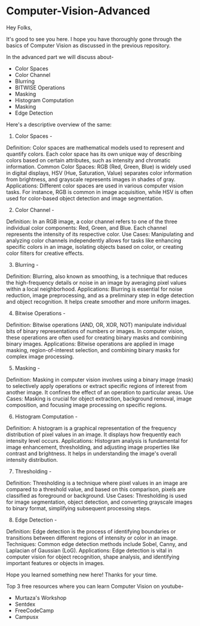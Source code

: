 # Computer-Vision-Advanced

Hey Folks,

It's good to see you here.
I hope you have thoroughly gone through the basics of Computer Vision as discussed in the previous repository.

In the advanced part we will discuss about-
- Color Spaces
- Color Channel
- Blurring
- BITWISE Operations
- Masking
- Histogram Computation
- Masking
- Edge Detection

Here's a descriptive overview of the same:

1. Color Spaces -
   
Definition: Color spaces are mathematical models used to represent and quantify colors. Each color space has its own unique way of       describing colors based on certain attributes, such as intensity and chromatic information.
Common Color Spaces: RGB (Red, Green, Blue) is widely used in digital displays, HSV (Hue, Saturation, Value) separates color             information from brightness, and grayscale represents images in shades of gray.
Applications: Different color spaces are used in various computer vision tasks. For instance, RGB is common in image acquisition, while HSV is often used for color-based object detection and image segmentation.
   
2. Color Channel -
   
Definition: In an RGB image, a color channel refers to one of the three individual color components: Red, Green, and Blue. Each channel represents the intensity of its respective color.
Use Cases: Manipulating and analyzing color channels independently allows for tasks like enhancing specific colors in an image, isolating objects based on color, or creating color filters for creative effects.

3. Blurring -
   
Definition: Blurring, also known as smoothing, is a technique that reduces the high-frequency details or noise in an image by averaging pixel values within a local neighborhood.
Applications: Blurring is essential for noise reduction, image preprocessing, and as a preliminary step in edge detection and object recognition. It helps create smoother and more uniform images.

4. Bitwise Operations -

Definition: Bitwise operations (AND, OR, XOR, NOT) manipulate individual bits of binary representations of numbers or images. In computer vision, these operations are often used for creating binary masks and combining binary images.
Applications: Bitwise operations are applied in image masking, region-of-interest selection, and combining binary masks for complex image processing.

5. Masking -
   
Definition: Masking in computer vision involves using a binary image (mask) to selectively apply operations or extract specific regions of interest from another image. It confines the effect of an operation to particular areas.
Use Cases: Masking is crucial for object extraction, background removal, image composition, and focusing image processing on specific regions.

6. Histogram Computation -
   
Definition: A histogram is a graphical representation of the frequency distribution of pixel values in an image. It displays how frequently each intensity level occurs.
Applications: Histogram analysis is fundamental for image enhancement, thresholding, and adjusting image properties like contrast and brightness. It helps in understanding the image's overall intensity distribution.

7. Thresholding -
   
Definition: Thresholding is a technique where pixel values in an image are compared to a threshold value, and based on this comparison, pixels are classified as foreground or background.
Use Cases: Thresholding is used for image segmentation, object detection, and converting grayscale images to binary format, simplifying subsequent processing steps.

8. Edge Detection -
   
Definition: Edge detection is the process of identifying boundaries or transitions between different regions of intensity or color in an image.
Techniques: Common edge detection methods include Sobel, Canny, and Laplacian of Gaussian (LoG).
Applications: Edge detection is vital in computer vision for object recognition, shape analysis, and identifying important features or objects in images.

Hope you learned something new here!
Thanks for your time.

Top 3 free resources where you can learn Computer Vision on youtube-
- Murtaza's Workshop
- Sentdex
- FreeCodeCamp
- Campusx

